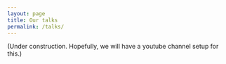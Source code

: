 ```yaml
---
layout: page
title: Our talks
permalink: /talks/
---
```


(Under construction. Hopefully, we will have a youtube channel setup for this.)